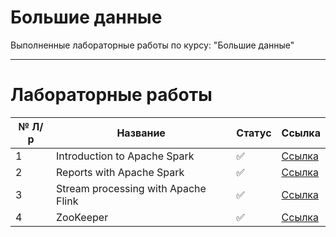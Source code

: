 # Большие данные
Выполненные лабораторные работы по курсу: "Большие данные"
____

# Лабораторные работы

 № Л/р | Название | Статус| Ссылка
 ----- |----------|-------|------
 1 | Introduction to Apache Spark |✅| [Ссылка](https://github.com/witssaa/2021-BD/blob/main/Introduction%20to%20Apache%20Spark/Introduction%20to%20Apache%20Spark.ipynb)
 2 | Reports with Apache Spark |✅| [Ссылка](https://github.com/witssaa/2021-BD/blob/main/Reports%20with%20Apache%20Spark/Reports%20with%20Apache%20Spark.ipynb)
 3 | Stream processing with Apache Flink |✅| [Ссылка](https://github.com/witssaa/2021-BD/tree/main/Stream%20processing%20with%20Apache%20Flink/exercises) 
 4 | ZooKeeper |✅| [Ссылка](https://github.com/witssaa/2021-BD/tree/main/ZooKeeper)
